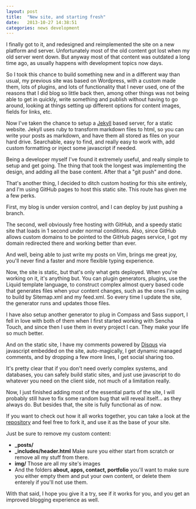 ```yaml
---
layout: post
title:  "New site, and starting fresh"
date:   2013-10-27 14:38:51
categories: news development
---
```


I finally got to it, and redesigned and reimplemented the site on a new platform
and server. Unfortunately most of the old content got lost when my old server
went down. But anyway most of that content was outdated a long time ago, as
usually happens with development topics now days.  

So I took this chance to build something new and in a different way than usual,
my previous site was based on Wordpress, with a custom made them, lots of
plugins, and lots of functionality that I never used, one of the reasons that
I did blog so little back then, among other things was not being able to get in
quickly, write something and publish without having to go around, looking at
things setting up different options for content images, fields for links, etc.  

Now I've taken the chance to setup a [Jekyll][jekyll-gh] based server, for
a static website. Jekyll uses ruby to transform markdown files to html, so you
can write your posts as markdown, and have them all stored as files on your hard
drive. Searchable, easy to find, and really easy to work with, add custom
formatting or inject some javascript if needed.  

Being a developer myself I've found it extremely useful, and really simple to
setup and get going. The thing that took the longest was implementing the
design, and adding all the base content. After that a "git push" and done.  

That's another thing, I decided to ditch custom hosting for this site entirely,
and I'm using GitHub pages to host this static site. This route has given me
a few perks.  

First, my blog is under version control, and I can deploy by just pushing
a branch.  

The second, well obviously free hosting with GitHub, and a speedy static site
that loads in 1 second under normal conditions. Also, since GitHub allows custom
domains to be pointed to the GitHub pages service, I got my domain redirected
there and working better than ever.  

And well, being able to just write my posts on Vim, brings me great joy, you'll
never find a faster and more flexible typing experience.

Now, the site is static, but that's only what gets deployed. When you're working
on it, it's anything but. You can plugin generators, plugins, use the Liquid
template language, to construct complex almost query based code that generates
files when your content changes, such as the ones I'm using to build by
Sitemap.xml and my feed.xml. So every time I update the site, the generator runs
and updates those files.  

I have also setup another generator to plug in Compass and Sass support, I fell
in love with both of them when I first started working with Sencha Touch, and
since then I use them in every project I can. They make your life so much
better.  

And on the static site, I have my comments powered by [Disqus][disqus] via
javascript embedded on the site, auto-magically, I get dynamic managed comments,
and by dropping a few more lines, I get social sharing too.  

It's pretty clear that if you don't need overly complex systems, and databases,
you can safely build static sites, and just use javascript to do whatever you
need on the client side, not much of a limitation really.  

Now, I just finished adding most of the essential parts of the site, I will
probably still have to fix some random bug that will reveal itself... as they
always do. But besides that, the site is fully functional as of now.  

If you want to check out how it all works together, you can take a look at the
[repository][steelcode] and feel free to fork it, and use it as the base of your
site.  

Just be sure to remove my custom content:

- **_posts/**
- **_includes/header.html** Make sure you either start from scratch or remove
  all my stuff from there.
- **img/** Those are all my site's images
- And the folders **about, apps, contact, portfolio** you'll want to make sure
  you either empty them and put your own content, or delete them enterely if
  you'll not use them.  
 
 
With that said, I hope you give it a try, see if it works for you, and you get
an improved blogging experience as well.



[jekyll-gh]: https://github.com/mojombo/jekyll
[jekyll]:    http://jekyllrb.com
[disqus]:    http://disqus.com
[steelcode]: https://github.com/andresclari/steelcode
